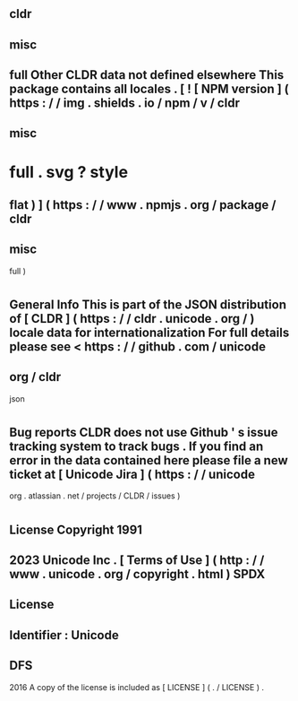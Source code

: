 #
cldr
-
misc
-
full
Other
CLDR
data
not
defined
elsewhere
This
package
contains
all
locales
.
[
!
[
NPM
version
]
(
https
:
/
/
img
.
shields
.
io
/
npm
/
v
/
cldr
-
misc
-
full
.
svg
?
style
=
flat
)
]
(
https
:
/
/
www
.
npmjs
.
org
/
package
/
cldr
-
misc
-
full
)
#
#
General
Info
This
is
part
of
the
JSON
distribution
of
[
CLDR
]
(
https
:
/
/
cldr
.
unicode
.
org
/
)
locale
data
for
internationalization
For
full
details
please
see
<
https
:
/
/
github
.
com
/
unicode
-
org
/
cldr
-
json
>
#
#
Bug
reports
CLDR
does
not
use
Github
'
s
issue
tracking
system
to
track
bugs
.
If
you
find
an
error
in
the
data
contained
here
please
file
a
new
ticket
at
[
Unicode
Jira
]
(
https
:
/
/
unicode
-
org
.
atlassian
.
net
/
projects
/
CLDR
/
issues
)
#
#
License
Copyright
1991
-
2023
Unicode
Inc
.
[
Terms
of
Use
]
(
http
:
/
/
www
.
unicode
.
org
/
copyright
.
html
)
SPDX
-
License
-
Identifier
:
Unicode
-
DFS
-
2016
A
copy
of
the
license
is
included
as
[
LICENSE
]
(
.
/
LICENSE
)
.
